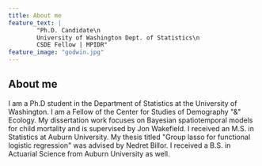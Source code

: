 ```yaml
---
title: About me
feature_text: |
        "Ph.D. Candidate\n
        University of Washington Dept. of Statistics\n
        CSDE Fellow | MPIDR"
feature_image: "godwin.jpg"
---
```


## About me
I am a Ph.D student in the Department of Statistics at the University of Washington. I am a Fellow of the Center for Studies of Demography "&" Ecology. My dissertation work focuses on Bayesian spatiotemporal models for child mortality and is supervised by Jon Wakefield. 
I received an M.S. in Statistics at Auburn University. My thesis titled "Group lasso for functional logistic regression" was advised by Nedret Billor. I received a B.S. in Actuarial Science from Auburn University as well.

